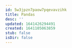 ```yaml
---
id: 5w3jpzn7paow7pqevavzihk
title: Pandas
desc: ''
updated: 1641426294491
created: 1641105063859
stub: false
isDir: false
---
```



